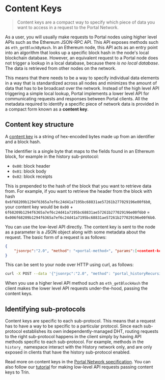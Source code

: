 # Content Keys

> Content keys are a compact way to specify which piece of data you want to access in a request to the Portal Network. 

As a user, you will usually make requests to Portal nodes using higher level APIs such as the Ethereum JSON-RPC API. This API exposes methods such as `eth_getBlockByHash`. In an Ethereum node, this API acts as an entry point into an algorithm that looks up a specific block hash in the node's local blockchain database. However, an equivalent request to a Portal node does not trigger a lookup in a local database, because there *is no local database*. The data is retrieved from other nodes on the network. 

This means that there needs to be a way to specify individual data elements in a way that is standardized across all nodes and minimizes the amount of data that has to be broadcast over the network. Instead of the high level API triggering a simple local lookup, Portal implements a lower level API for communicating requests and responses between Portal clients. All the metadata required to identify a specific piece of network data is provided in a compact form known as a **content key**. 

## Content key structure

A [content key](https://github.com/ethereum/portal-network-specs/blob/master/content-keys-test-vectors.md) is a string of hex-encoded bytes made up from an identifier and a block hash.

The identifier is a single byte that maps to the fields found in an Ethereum block, for example in the history sub-protocol:

- `0x00`: block header
- `0x01`: block body
- `0x02`: block receipts


This is prepended to the hash of the block that you want to retrieve data from. For example, if you want to retrieve the header from the block with hash `0x6f68209b1294f6365a7ef6c24d41a7195bc68831ae57261b277029196e00f6b0`, your content key would be `0x00` + `6f68209b1294f6365a7ef6c24d41a7195bc68831ae57261b277029196e00f6b0` = `0x006f68209b1294f6365a7ef6c24d41a7195bc68831ae57261b277029196e00f6b0`.


You can use the low-level API directly. The content key is sent to the node as a parameter is a JSON object along with some metadata about the request. The basic form of a request is as follows:

```json
{
    "jsonrpc":"2.0", "method": "<portal-method>", "params":[<content-key>], "id":1
}
```

This can be sent to your node over HTTP using curl, as follows:

```sh
curl -X POST --data '{"jsonrpc":"2.0", "method": "portal_historyRecursiveFindContent", "params":["0x006f68209b1294f6365a7ef6c24d41a7195bc68831ae57261b277029196e00f6b0"], "id":1}'
```

When you use a higher level API method such as `eth_getBlockHash` the client makes the lower level API requests under-the-hood, passing the content keys.

## Identifying sub-protocols

Content keys are specific to each sub-protocol. This means that a request has to have a way to be specific to a particular protocol. Since each sub-protocol establishes its own independently-managed DHT, routing requests to the right sub-protocol happens in the client simply by having API methods specific to each sub-protocol. For example, methods in the `history_` namespace interact with the History network only, and are only exposed in clients that have the history sub-protocol enabled.

Read more on content keys in the [Portal Network specification](https://github.com/ethereum/portal-network-specs/blob/master/README.md). You can also follow our [tutorial](../resources/tutorials/query-history.md) for making low-level API requests passing content keys to Trin.

